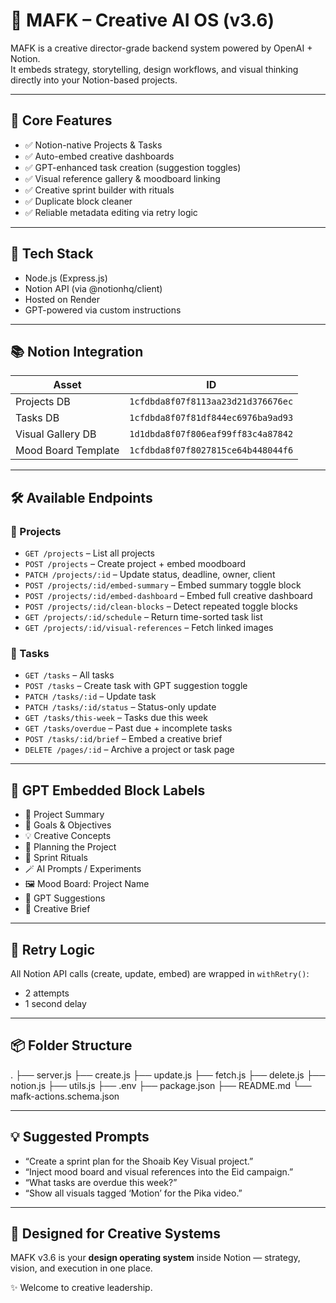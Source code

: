 # 🧠 MAFK – Creative AI OS (v3.6)

MAFK is a creative director-grade backend system powered by OpenAI + Notion.  
It embeds strategy, storytelling, design workflows, and visual thinking directly into your Notion-based projects.

---

## 🚀 Core Features

- ✅ Notion-native Projects & Tasks
- ✅ Auto-embed creative dashboards
- ✅ GPT-enhanced task creation (suggestion toggles)
- ✅ Visual reference gallery & moodboard linking
- ✅ Creative sprint builder with rituals
- ✅ Duplicate block cleaner
- ✅ Reliable metadata editing via retry logic

---

## 🧰 Tech Stack

- Node.js (Express.js)
- Notion API (via @notionhq/client)
- Hosted on Render
- GPT-powered via custom instructions

---

## 📚 Notion Integration

| Asset | ID |
|-------|----|
| Projects DB | `1cfdbda8f07f8113aa23d21d376676ec`  
| Tasks DB | `1cfdbda8f07f81df844ec6976ba9ad93`  
| Visual Gallery DB | `1d1dbda8f07f806eaf99ff83c4a87842`  
| Mood Board Template | `1cfdbda8f07f8027815ce64b448044f6`  

---

## 🛠 Available Endpoints

### 🔧 Projects

- `GET /projects` – List all projects  
- `POST /projects` – Create project + embed moodboard  
- `PATCH /projects/:id` – Update status, deadline, owner, client  
- `POST /projects/:id/embed-summary` – Embed summary toggle block  
- `POST /projects/:id/embed-dashboard` – Embed full creative dashboard  
- `POST /projects/:id/clean-blocks` – Detect repeated toggle blocks  
- `GET /projects/:id/schedule` – Return time-sorted task list  
- `GET /projects/:id/visual-references` – Fetch linked images

### 🔧 Tasks

- `GET /tasks` – All tasks  
- `POST /tasks` – Create task with GPT suggestion toggle  
- `PATCH /tasks/:id` – Update task  
- `PATCH /tasks/:id/status` – Status-only update  
- `GET /tasks/this-week` – Tasks due this week  
- `GET /tasks/overdue` – Past due + incomplete tasks  
- `POST /tasks/:id/brief` – Embed a creative brief  
- `DELETE /pages/:id` – Archive a project or task page

---

## 📄 GPT Embedded Block Labels

- 📄 Project Summary  
- 🎯 Goals & Objectives  
- 💡 Creative Concepts  
- 🔧 Planning the Project  
- 🧪 Sprint Rituals  
- 🪄 AI Prompts / Experiments  
- 🖼️ Mood Board: Project Name  
- 🧠 GPT Suggestions  
- 📝 Creative Brief

---

## 🔁 Retry Logic

All Notion API calls (create, update, embed) are wrapped in `withRetry()`:
- 2 attempts
- 1 second delay

---

## 📦 Folder Structure

. ├── server.js ├── create.js ├── update.js ├── fetch.js ├── delete.js ├── notion.js ├── utils.js ├── .env ├── package.json ├── README.md └── mafk-actions.schema.json


---

## 💡 Suggested Prompts

- “Create a sprint plan for the Shoaib Key Visual project.”  
- “Inject mood board and visual references into the Eid campaign.”  
- “What tasks are overdue this week?”  
- “Show all visuals tagged ‘Motion’ for the Pika video.”

---

## 🧬 Designed for Creative Systems

MAFK v3.6 is your **design operating system** inside Notion — strategy, vision, and execution in one place.

✨ Welcome to creative leadership.
